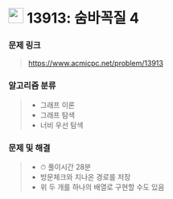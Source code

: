# <img src="https://d2gd6pc034wcta.cloudfront.net/tier/12.svg" width="30">  13913: 숨바꼭질 4

### 문제 링크

> https://www.acmicpc.net/problem/13913



### 알고리즘 분류

>- 그래프 이론
>- 그래프 탐색
>- 너비 우선 탐색



### 문제 및 해결

>- ⏱ 풀이시간 28분
>- 방문체크와 지나온 경로를 저장
>- 위 두 개를 하나의 배열로 구현할 수도 있음

